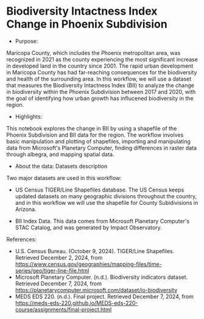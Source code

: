# Biodiversity Intactness Index Change in Phoenix Subdivision

- Purpose: 

Maricopa County, which includes the Phoenix metropolitan area, was recognized in 2021 as the county experiencing the most significant increase in developed land in the country since 2001. The rapid urban development in Maricopa County has had far-reaching consequences for the biodiversity and health of the surrounding area. In this workflow, we will use a dataset that measures the Biodiversity Intactness Index (BII) to analyze the change in biodiversity within the Phoenix Subdivision between 2017 and 2020, with the goal of identifying how urban growth has influcened biodiversity in the region. 

- Highlights:

This notebook explores the change in BII by using a shapefile of the Phoenix Subdivision and BII data for the region. The workflow involves basic manipulation and plotting of shapefiles, importing and manipulating data from Microsoft's Planetary Computer, finding differences in raster data through albegra, and mapping spatial data. 

- About the data: Datasets description

Two major datasets are used in this workflow:
- US Census TIGER/Line Shapefiles database. The US Census keeps updated datasets on many geographic divisions throughout the country, and in this workflow we will use the shapefile for County Subidivisions in Arizona.

- BII Index Data. This data comes from Microsoft Planetary Computer's STAC Catalog, and was generated by Impact Observatory. 

References:
- U.S. Census Bureau. (October 9, 2024). TIGER/Line Shapefiles. Retrieved December 2, 2024, from https://www.census.gov/geographies/mapping-files/time-series/geo/tiger-line-file.html
- Microsoft Planetary Computer. (n.d.). Biodiversity indicators dataset. Retrieved December 7, 2024, from https://planetarycomputer.microsoft.com/dataset/io-biodiversity
- MEDS EDS 220. (n.d.). Final project. Retrieved December 7, 2024, from https://meds-eds-220.github.io/MEDS-eds-220-course/assignments/final-project.html
